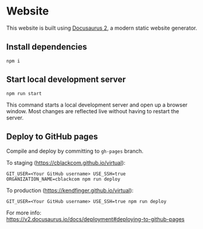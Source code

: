 # Website

This website is built using [Docusaurus 2](https://v2.docusaurus.io/), a modern static website generator.

## Install dependencies

```console
npm i
```

## Start local development server

```console
npm run start
```

This command starts a local development server and open up a browser window. Most changes are reflected live without having to restart the server.

## Deploy to GitHub pages

Compile and deploy by committing to `gh-pages` branch. 

To staging (https://cblackcom.github.io/virtual):
```console
GIT_USER=<Your GitHub username> USE_SSH=true ORGANIZATION_NAME=cblackcom npm run deploy
```

To production (https://kendfinger.github.io/virtual):
```console
GIT_USER=<Your GitHub username> USE_SSH=true npm run deploy
```

For more info:  
https://v2.docusaurus.io/docs/deployment#deploying-to-github-pages
